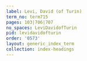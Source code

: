 ```yaml
---
label: Levi, David (of Turin)
term_no: term715
pages: 103|706|707
no_spaces: LeviDavidofTurin
pid: levidavidofturin
order: '0573'
layout: generic_index_term
collection: index-headings
---
```


